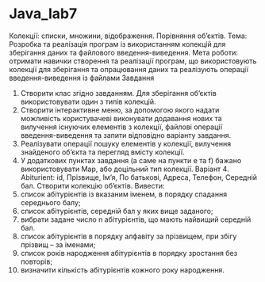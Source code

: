 # Java_lab7

Колекції: списки, множини, відображення. Порівняння об’єктів.
Тема: Розробка та реалізація програм із використанням колекцій для зберігання даних та файлового введення-виведення.
Мета роботи: отримати навички створення та реалізації програм, що використовують колекції для зберігання та опрацювання даних та реалізують операції введення-виведення із файлами
Завдання
1.	Створити клас згідно завданням. Для зберігання об’єктів використовувати один з типів колекцій.
2.	Створити інтерактивне меню, за допомогою якого надати можливість користувачеві виконувати додавання нових та вилучення існуючих елементів з колекції, файлові операції введення-виведення та запити відповідно варіанту завдання.
3.	Реалізувати операції пошуку елементів у колекції, вилучення знайденого об’єкта та перегляд вмісту колекції.
4.	У додаткових пунктах завдання (а саме на пункти e та f) бажано використовувати Map, або доцільний тип колекції.
Варіант 4.
Abiturient: id, Прізвище, Ім’я, По батькові, Адреса, Телефон, Середній бал.
Створити колекцію об’єктів. Вивести:
1.	список абітурієнтів із вказаним іменем, в порядку спадання середнього балу;
2.	список абітурієнтів, середній бал у яких вище заданого;
3.	вибрати задане число n абітурієнтів, що мають найвищий середній бал.
4.	список абітурієнтів в порядку алфавіту за прізвищем, при збігу прізвищ – за іменами;
5.	список років народження абітурієнтів в порядку зростання без повторів;
6.	визначити кількість абітурієнтів кожного року народження.
